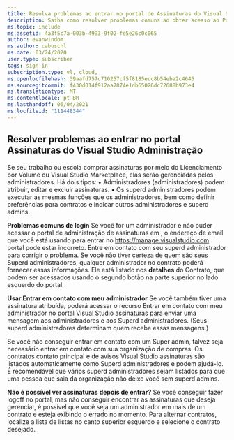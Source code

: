 ```yaml
---
title: Resolva problemas ao entrar no portal de Assinaturas do Visual Studio Administração | Microsoft Docs
description: Saiba como resolver problemas comuns ao obter acesso ao Portal Assinaturas do Visual Studio Administração do Assinaturas do Visual Studio
ms.topic: include
ms.assetid: 4a3f5c7a-003b-4993-9f02-fe5e26c0c065
author: evanwindom
ms.author: cabuschl
ms.date: 03/24/2020
user.type: subscriber
tags: sign-in
subscription.type: vl, cloud,
ms.openlocfilehash: 39aafd757c710257cf5f8185ecc8b54eba2c4645
ms.sourcegitcommit: f430d014f912aa7874e1db65026dc72688b973e4
ms.translationtype: MT
ms.contentlocale: pt-BR
ms.lasthandoff: 06/04/2021
ms.locfileid: "111448344"
---
```

## <a name="resolve-issues-signing-in-to-visual-studio-subscriptions-administration-portal"></a>Resolver problemas ao entrar no portal Assinaturas do Visual Studio Administração
Se seu trabalho ou escola comprar assinaturas por meio do Licenciamento por Volume ou Visual Studio Marketplace, elas serão gerenciadas pelos administradores.  Há dois tipos: • Administradores (administradores) podem atribuir, editar e excluir assinaturas.
• Os superd administradores podem executar as mesmas funções que os administradores, bem como definir preferências para contratos e indicar outros administradores e superd admins.  

**Problemas comuns de login** Se você for um administrador e não puder acessar o portal de administração de assinaturas em , o endereço de email que você está usando para entrar no https://manage.visualstudio.com portal pode estar incorreto.  Entre em contato com seu superd administrador para corrigir o problema.  Se você não tiver certeza de quem são seus Superd administradores, qualquer administrador no contrato poderá fornecer essas informações.  Ele está listado nos **detalhes** do Contrato, que podem ser acessados usando o segundo botão na parte superior no lado esquerdo do portal.

**Usar Entrar em contato com meu administrador** Se você também tiver uma assinatura atribuída, poderá acessar o recurso Entrar em contato com meu administrador no portal Visual Studio assinaturas para enviar uma mensagem aos administradores e aos Superd administradores.   (Seus superd administradores determinam quem recebe essas mensagens.)

Se você não conseguir entrar em contato com um Super admin, talvez seja necessário entrar em contato com sua organização de compras.  Os contratos contato principal e de avisos Visual Studio assinaturas são listados automaticamente como Superd administradores e podem ajudá-lo.  É recomendável que vários superd administradores sejam listados para que uma pessoa que saia da organização não deixe você sem superd admins.

**Não é possível ver assinaturas depois de entrar?**
Se você conseguir fazer logoff no portal, mas não conseguir encontrar as assinaturas que deseja gerenciar, é possível que você seja um administrador em mais de um contrato e esteja exibindo o errado no momento.  Para alternar contratos, localize a lista de listas no canto superior esquerdo e selecione o contrato desejado.  
